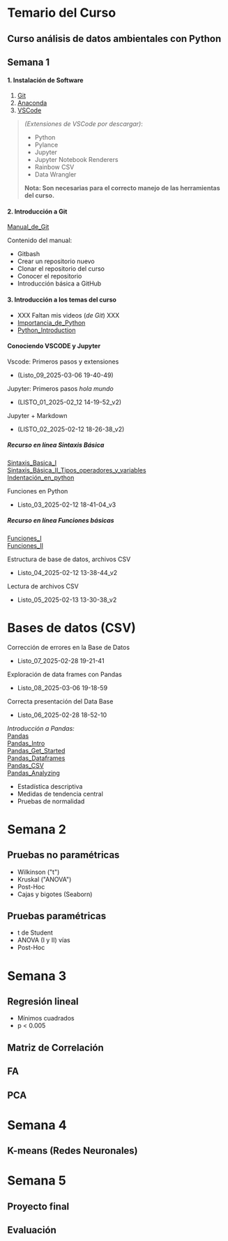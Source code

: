 # Temario del Curso

## Curso análisis de datos ambientales con Python

## Semana 1

#### 1. Instalación de Software  
1. [Git](https://git-scm.com/)  
2. [Anaconda](https://www.anaconda.com/)  
3. [VSCode](https://code.visualstudio.com/)

>*(Extensiones de VSCode por descargar)*:  
>   - Python  
>   - Pylance  
>   - Jupyter  
>   - Jupyter Notebook Renderers  
>   - Rainbow CSV  
>   - Data Wrangler  
>
>**Nota: Son necesarias para el correcto manejo de las herramientas del curso.**

#### 2. Introducción a Git  
[Manual_de_Git](https://github.com/gilbertoCM/Modelab-Python/tree/a9a01229b48782b75a2381d7e04c7f5e52405db4/manuals/git_manuals)

Contenido del manual:
   - Gitbash  
   - Crear un repositorio nuevo  
   - Clonar el repositorio del curso  
   - Conocer el repositorio  
   - Introducción básica a GitHub  

#### 3. Introducción a los temas del curso  
- XXX Faltan mis videos (*de Git*) XXX  
- [Importancia_de_Python](https://www.youtube.com/watch?v=Rv910T1BJUw)  
- [Python_Introduction](https://youtu.be/xkZMUX_oQX4?si=C9e3thBStqIlRfy3)

#### Conociendo VSCODE y Jupyter  
Vscode: Primeros pasos y extensiones  
   - (Listo_09_2025-03-06 19-40-49)

Jupyter: Primeros pasos *hola mundo*  
   - (LISTO_01_2025-02_12 14-19-52_v2)

Jupyter + Markdown  
   - (LISTO_02_2025-02-12 18-26-38_v2)

##### Recurso en línea Sintaxis Básica  
[Sintaxis_Basica_I](https://youtu.be/yppT6GPZMyo?si=1IyQs0r0fanB4ioj)  
[Sintaxis_Básica_II_Tipos_operadores_y_variables](https://youtu.be/u4I9PqhqCo8?si=TAC1VbSKIgvXk08g)  
[Indentación_en_python](https://youtube.com/shorts/YgFDbALg4D4?si=cx4neahOT3YPQxOo)

Funciones en Python  
   - Listo_03_2025-02-12 18-41-04_v3

##### Recurso en línea Funciones básicas  
[Funciones_I](https://youtu.be/VY448UWAQ_0?si=vA94xI7qFzEE0EMc)  
[Funciones_II](https://youtu.be/vawEHhV_HFA?si=WqGEZehuBaaExwV4)

Estructura de base de datos, archivos CSV  
   - Listo_04_2025-02-12 13-38-44_v2

Lectura de archivos CSV  
   - Listo_05_2025-02-13 13-30-38_v2

# Bases de datos (CSV)

Corrección de errores en la Base de Datos  
   - Listo_07_2025-02-28 19-21-41

Exploración de data frames con Pandas  
   - Listo_08_2025-03-06 19-18-59

Correcta presentación del Data Base  
   - Listo_06_2025-02-28 18-52-10

*Introducción a Pandas:*  
[Pandas](https://www.w3schools.com/python/pandas/default.asp)  
[Pandas_Intro](https://www.w3schools.com/python/pandas/pandas_intro.asp)  
[Pandas_Get_Started](https://www.w3schools.com/python/pandas/pandas_getting_started.asp)  
[Pandas_Dataframes](https://www.w3schools.com/python/pandas/pandas_dataframes.asp)  
[Pandas_CSV](https://www.w3schools.com/python/pandas/pandas_csv.asp)  
[Pandas_Analyzing](https://www.w3schools.com/python/pandas/pandas_analyzing.asp)

- Estadística descriptiva  
- Medidas de tendencia central  
- Pruebas de normalidad  

# Semana 2

## Pruebas no paramétricas
- Wilkinson ("t")  
- Kruskal ("ANOVA")  
- Post-Hoc  
- Cajas y bigotes  (Seaborn)

## Pruebas paramétricas
- t de Student  
- ANOVA (I y II) vías  
- Post-Hoc  

# Semana 3
## Regresión lineal  
- Mínimos cuadrados  
- p < 0.005  

## Matriz de Correlación  
## FA  
## PCA  

# Semana 4
## K-means (Redes Neuronales)

# Semana 5
## Proyecto final  
## Evaluación